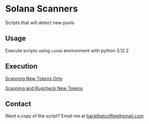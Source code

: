 # Solana Scanners

Scripts that will detect new pools

## Usage
Execute scripts using `conda` environment with python 3.12.2

## Execution
[Scanning New Tokens Only](https://www.youtube.com/watch?v=KCX89ndFht0)

[Scanning and Rugcheck New Tokens](https://www.youtube.com/watch?v=kNdTScNKSJY)

## Contact 
Want a copy of the script? Email me at [hackthatcoffee@gmail.com](mailto:hackthatcoffee@gmail.com)
